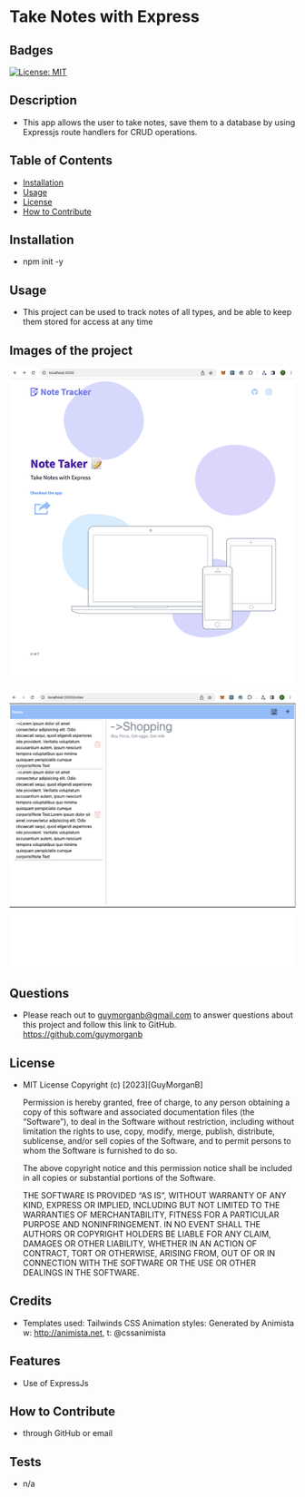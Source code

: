 
  # Take Notes with Express

  ## Badges
  [![License: MIT](https://img.shields.io/badge/License-MIT-blue.svg)](https://opensource.org/licenses/MIT)

  ## Description
  - This app allows the user to take notes, save them to a database by using Expressjs route handlers for CRUD operations.
  
  ## Table of Contents
  - [Installation](#installation)
  - [Usage](#usage)
  - [License](#license)
  - [How to Contribute](#how-to-contribute)
  
  ## Installation
  - npm init -y
  
  ## Usage
  - This project can be used to track notes of all types, and be able to keep them stored for access at any time

  ## Images of the project
  ![step 1](https://github.com/guymorganb/Note_Taker_App/blob/main/public/styles/Screenshot%202023-06-23%20at%201.44.51%20PM.png?raw=true)

  ![step 2](https://github.com/guymorganb/Note_Taker_App/blob/main/public/styles/Screenshot%202023-06-23%20at%201.47.05%20PM.png?raw=true)
  
  ## Questions
  - Please reach out to guymorganb@gmail.com to answer questions about this project and follow this link to GitHub. https://github.com/guymorganb

  ## License
  - MIT License
 Copyright (c) [2023][GuyMorganB]

      Permission is hereby granted, free of charge, to any person obtaining a copy of this software and associated documentation files (the “Software”), to deal in the Software without restriction, including without limitation the rights to use, copy, modify, merge, publish, distribute, sublicense, and/or sell copies of the Software, and to permit persons to whom the Software is furnished to do so.

      The above copyright notice and this permission notice shall be included in all
      copies or substantial portions of the Software.

      THE SOFTWARE IS PROVIDED “AS IS”, WITHOUT WARRANTY OF ANY KIND, EXPRESS OR IMPLIED, INCLUDING BUT NOT LIMITED TO THE WARRANTIES OF MERCHANTABILITY, FITNESS FOR A PARTICULAR PURPOSE AND NONINFRINGEMENT. IN NO EVENT SHALL THE AUTHORS OR COPYRIGHT HOLDERS BE LIABLE FOR ANY CLAIM, DAMAGES OR OTHER LIABILITY, WHETHER IN AN ACTION OF CONTRACT, TORT OR OTHERWISE, ARISING FROM, OUT OF OR IN CONNECTION WITH THE SOFTWARE OR THE USE OR OTHER DEALINGS IN THE SOFTWARE.

  ## Credits
  - Templates used: Tailwinds CSS
    Animation styles: Generated by Animista
    w: http://animista.net, t: @cssanimista

  ## Features
  - Use of ExpressJs

  ## How to Contribute
  - through GitHub or email
  
  ## Tests
  - n/a
